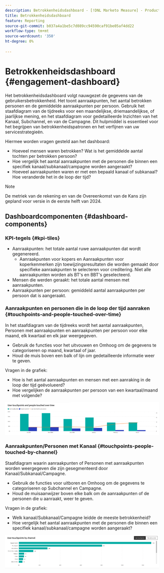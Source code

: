 ```yaml
---
description: Betrokkenheidsdashboard - [!DNL Marketo Measure] - Product
title: Betrokkenheidsdashboard
feature: Reporting
source-git-commit: b037a4a1be5c7d089cc94590caf91be05af4dd22
workflow-type: tm+mt
source-wordcount: '350'
ht-degree: 0%

---
```


# Betrokkenheidsdashboard {#engagement-dashboard}

Het betrokkenheidsdashboard volgt nauwgezet de gegevens van de gebruikersbetrokkenheid. Het toont aanraakpunten, het aantal betrokken personen en de gemiddelde aanraakpunten per persoon. Gebruik het staafdiagram van de tijdreeks voor een maandelijkse, driemaandelijkse, of jaarlijkse mening, en het staafdiagram voor gedetailleerde Inzichten van het Kanaal, Subchannel, en van de Campagne. Dit hulpmiddel is essentieel voor het begrijpen van betrokkenheidspatronen en het verfijnen van uw servicestrategieën.

Hiermee worden vragen gesteld aan het dashboard:

* Hoeveel mensen waren betrokken? Wat is het gemiddelde aantal tochten per betrokken persoon?
* Hoe vergelijk het aantal aanraakpunten met de personen die binnen een specifiek kanaal/subkanaal/campagne worden aangeraakt?
* Hoeveel aanraakpunten waren er met een bepaald kanaal of subkanaal? Hoe veranderde het in de loop der tijd?

>[!NOTE]
>
>De metriek van de rekening en van de Overeenkomst van de Kans zijn gepland voor versie in de eerste helft van 2024.

## Dashboardcomponenten {#dashboard-components}

### KPI-tegels {#kpi-tiles}

* Aanraakpunten: het totale aantal ruwe aanraakpunten dat wordt gegenereerd.
   * Aanraakpunten voor kopers en Aanraakpunten voor koperkenmerken zijn toewijzingsresultaten die worden gemaakt door specifieke aanraakpunten te selecteren voor creditering. Niet alle aanraakpunten worden als BT&#39;s en BBT&#39;s geselecteerd.
* Mensen die werden geraakt: het totale aantal mensen met aanraakpunten.
* Aanraakpunten per persoon: gemiddeld aantal aanraakpunten per persoon dat is aangeraakt.

### Aanraakpunten en personen die in de loop der tijd aanraken {#touchpoints-and-people-touched-over-time}

In het staafdiagram van de tijdreeks wordt het aantal aanraakpunten, Personen met aanraakpunten en aanraakpunten per persoon voor elke maand, elk kwartaal en elk jaar weergegeven.

* Gebruik de functies voor het uitvouwen en Omhoog om de gegevens te categoriseren op maand, kwartaal of jaar.
* Houd de muis boven een balk of lijn om gedetailleerde informatie weer te geven.

Vragen in de grafiek:

* Hoe is het aantal aanraakpunten en mensen met een aanraking in de loop der tijd geëvolueerd?
* Hoe vergelijken de aanraakpunten per persoon van een kwartaal/maand met volgende?

![](assets/engagement-dashboard-1.png)

### Aanraakpunten/Personen met Kanaal {#touchpoints-people-touched-by-channel}

Staafdiagram waarin aanraakpunten of Personen met aanraakpunten worden weergegeven die zijn gesegmenteerd door Kanaal/Subkanaal/Campagne.

* Gebruik de functies voor uitboren en Omhoog om de gegevens te categoriseren op Subchannel en Campagne.
* Houd de muisaanwijzer boven elke balk om de aanraakpunten of de personen die u aanraakt, weer te geven.

Vragen in de grafiek:

* Welk kanaal/Subkanaal/Campagne leidde de meeste betrokkenheid?
* Hoe vergelijk het aantal aanraakpunten met de personen die binnen een specifiek kanaal/subkanaal/campagne worden aangeraakt?

![](assets/engagement-dashboard-2.png)
